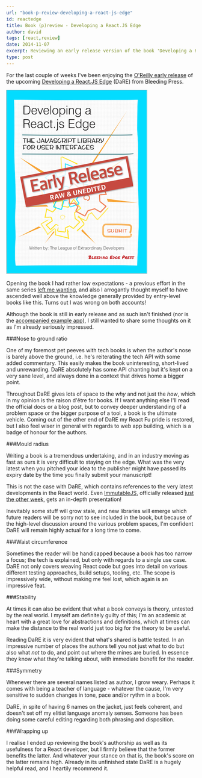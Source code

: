 ```yaml
---
url: "book-p-review-developing-a-react-js-edge"
id: reactedge
title: Book (p)review - Developing a React.JS Edge
author: david
tags: [react,review]
date: 2014-11-07
excerpt: Reviewing an early release version of the book 'Developing a React.JS Edge'
type: post
---
```



For the last couple of weeks I've been enjoying the [O'Reilly early release](http://shop.oreilly.com/product/9781939902122.do) of the upcoming [Developing a React.JS Edge](http://bleedingedgepress.com/developing-react-js-edge/) (DaRE) from Bleeding Press.

![Developing a ReactJS Edge](__STATIC__/img/reactedge.jpg)

Opening the book I had rather low expectations - a previous effort in the same series [left me wanting](https://blog.krawaller.se/posts/book-review-developing-a-backbone-js-edge/), and also I arrogantly thought myself to have ascended well above the knowledge generally provided by entry-level books like this. Turns out I was wrong on both accounts!

Although the book is still in early release and as such isn't finished (nor is the [accompanied example app](https://github.com/rtfeldman/bleeding-edge-sample-app)), I still wanted to share some thoughts on it as I'm already seriously impressed.


###Nose to ground ratio

One of my foremost pet peeves with tech books is when the author's nose is barely above the ground, i.e. he's reiterating the tech API with some added commentary. This easily makes the book uninteresting, short-lived and unrewarding. DaRE absolutely has some API chanting but it's kept on a very sane level, and always done in a context that drives home a bigger point.

Throughout DaRE gives lots of space to the *why* and not just the *how*, which in my opinion is the raison d'&ecirc;tre for books. If I want anything else I'll read the official docs or a blog post, but to convey deeper understanding of a problem space or the bigger purpose of a tool, a book is the ultimate vehicle. Coming out of the other end of DaRE my React Fu pride is restored, but I also feel wiser in general with regards to web app building, which is a badge of honour for the authors.


###Mould radius

Writing a book is a tremendous undertaking, and in an industry moving as fast as ours it is very difficult to staying on the edge. What was the very latest when you pitched your idea to the publisher might have passed its expiry date by the time you finally submit your manuscript!

This is not the case with DaRE, which contains references to the very latest developments in the React world. Even [ImmutableJS](http://facebook.github.io/immutable-js/), officially released [just the other week](https://twitter.com/reactjs/status/528318148676947968), gets an in-depth presentation!

Inevitably some stuff will grow stale, and new libraries will emerge which future readers will be sorry not to see included in the book, but because of the high-level discussion around the various problem spaces, I'm confident DaRE will remain highly actual for a long time to come.


###Waist circumference

Sometimes the reader will be handicapped because a book has too narrow a focus; the tech is explained, but only with regards to a single use case. DaRE not only covers weaving React code but goes into detail on various different testing approaches, build setups, tooling, etc. The scope is impressively wide, without making me feel lost, which again is an impressive feat.


###Stability

At times it can also be evident that what a book conveys is theory, untested by the real world. I myself am definitely guilty of this; I'm an academic at heart with a great love for abstractions and definitions, which at times can make the distance to the real world just too big for the theory to be useful.

Reading DaRE it is very evident that what's shared is battle tested. In an impressive number of places the authors tell you not just what to do but also what *not* to do, and point out where the mines are buried. In essence they know what they're talking about, with immediate benefit for the reader.


###Symmetry

Whenever there are several names listed as author, I grow weary. Perhaps it comes with being a teacher of language - whatever the cause, I'm very sensitive to sudden changes in tone, pace and/or rythm in a book.

DaRE, in spite of having 6 names on the jacket, just feels coherent, and doesn't set off my elitist language anomaly senses. Someone has been doing some careful editing regarding both phrasing and disposition.


###Wrapping up

I realise I ended up reviewing the book's authorship as well as its usefulness for a React developer, but I firmly believe that the former benefits the latter. And whatever your stance on that is, the book's score on the latter remains high. Already in its unfinished state DaRE is a hugely helpful read, and I heartily recommend it.